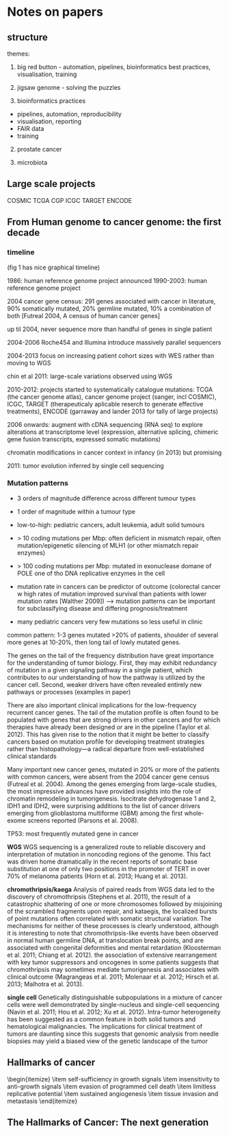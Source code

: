 # Notes on papers

## structure

themes:

1) big red button - automation, pipelines, bioinformatics best practices, visualisation, training
2) jigsaw genome - solving the puzzles


1) bioinformatics practices
 - pipelines, automation, reproducibility
 - visualisation, reporting
 - FAIR data
 - training

2) prostate cancer

3) microbiota


## Large scale projects

COSMIC
TCGA
CGP
ICGC
TARGET
ENCODE

## From Human genome to cancer genome: the first decade

### timeline
(fig 1 has nice graphical timeline)

1986: human reference genome project announced
1990-2003: human reference genome project

2004 cancer gene census: 291 genes associated with cancer in literature, 90% somatically mutated, 20% germline mutated, 10% a combination of both [Futreal 2004, A census of human cancer genes]


up til 2004, never sequence more than handful of genes in single patient

2004-2006 Roche454 and Illumina introduce massively parallel sequencers

2004-2013 focus on increasing patient cohort sizes with WES rather than moving to WGS

chin et al 2011: large-scale variations observed using WGS

2010-2012: projects started to systematically catalogue mutations: TCGA (the cancer genome atlas), cancer genome project (sanger, incl COSMIC), ICGC, TARGET (therapeuticaly aplicable reserch to generate effective treatments), ENCODE
(garraway and lander 2013 for tally of large projects)

2006 onwards: augment with cDNA sequencing (RNA seq) to explore alterations at transcriptome level (expression, alternative splicing, chimeric gene fusion transcripts, expressed somatic mutations)

chromatin modifications in cancer context in infancy (in 2013) but promising

2011: tumor evolution inferred by single cell sequencing

### Mutation patterns

- 3 orders of magnitude difference across different tumour types
- 1 order of magnitude within a tumour type
- low-to-high: pediatric cancers, adult leukemia, adult solid tumours
- \> 10 coding mutations per Mbp: often deficient in mismatch repair, often mutation/epigenetic silencing of MLH1 (or other mismatch repair enzymes)
- \> 100 coding mutations per Mbp: mutated in exonuclease domane of POLE one of tho DNA replicative enzymes in the cell
- mutation rate in cancers can be predictor of outcome (colorectal cancer w high rates of mutation improved survival than patients with lower mutation rates [Walther 2009])
--> mutation patterns can be important for subclassifying disease and differing prognosis/treatment

- many pediatric cancers very few mutations so less useful in clinic

common pattern: 1-3 genes mutated >20% of patients, shoulder of several more genes at 10-20%, then long tail of lowly mutated genes.

The genes on the tail of the frequency distribution have great importance for the understanding of tumor biology. First, they may exhibit redundancy of mutation in a given signaling pathway in a single patient, which contributes to our understanding of how the pathway is utilized by the cancer cell. Second, weaker drivers have often revealed entirely new pathways or processes (examples in paper)

There are also important clinical implications for the low-frequency recurrent cancer genes. The tail of the mutation profile is often found to be populated with genes that are strong drivers in other cancers and for which therapies have already been designed or are in the pipeline (Taylor et al. 2012). This has given rise to the notion that it might be better to classify cancers based on mutation profile for developing treatment strategies rather than histopathology―a radical departure from well-established clinical standards

Many important new cancer genes, mutated in 20% or more of the patients with common cancers, were absent from the 2004 cancer gene census (Futreal et al. 2004). Among the genes emerging from large-scale studies, the most impressive advances have provided insights into the role of chromatin remodeling in tumorigenesis. Isocitrate dehydrogenase 1 and 2, IDH1 and IDH2, were surprising additions to the list of cancer drivers emerging from glioblastoma multiforme (GBM) among the first whole-exome screens reported (Parsons et al. 2008).

TP53: most frequently mutated gene in cancer

**WGS**
WGS sequencing is a generalized route to reliable discovery and interpretation of mutation in noncoding regions of the genome. This fact was driven home dramatically in the recent reports of somatic base substitution at one of only two positions in the promoter of TERT in over 70% of melanoma patients (Horn et al. 2013; Huang et al. 2013).

**chromothripsis/kaega**
Analysis of paired reads from WGS data led to the discovery of chromothripsis (Stephens et al. 2011), the result of a catastrophic shattering of one or more chromosomes followed by misjoining of the scrambled fragments upon repair, and kataegis, the localized bursts of point mutations often correlated with somatic structural variation. The mechanisms for neither of these processes is clearly understood, although it is interesting to note that chromothripsis-like events have been observed in normal human germline DNA, at translocation break points, and are associated with congenital deformities and mental retardation (Kloosterman et al. 2011; Chiang et al. 2012).
the association of extensive rearrangement with key tumor suppressors and oncogenes in some patients suggests that chromothripsis may sometimes mediate tumorigenesis and associates with clinical outcome (Magrangeas et al. 2011; Molenaar et al. 2012; Hirsch et al. 2013; Malhotra et al. 2013).

**single cell**
Genetically distinguishable subpopulations in a mixture of cancer cells were well demonstrated by single-nucleus and single-cell sequencing (Navin et al. 2011; Hou et al. 2012; Xu et al. 2012).  Intra-tumor heterogeneity has been suggested as a common feature in both solid tumors and hematological malignancies. The implications for clinical treatment of tumors are daunting since this suggests that genomic analysis from needle biopsies may yield a biased view of the genetic landscape of the tumor


## Hallmarks of cancer


\begin{itemize}
    \item self-sufficiency in growth signals
    \item insensitivity to anti-growth signals
    \item evasion of programmed cell death
    \item limitless replicative potential
    \item sustained angiogenesis
    \item tissue invasion and metastasis
\end{itemize}


## The Hallmarks of Cancer: The next generation
